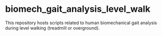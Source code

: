 # biomech_gait_analysis_level_walk
This repository hosts scripts related to human biomechanical gait analysis during level walking (treadmill or overground).
